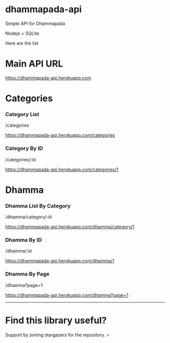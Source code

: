 # dhammapada-api
Simple API for Dhammapada

Nodejs + SQLite 

<p>Here are the list</p>

<h1>Main API URL</h1>
<a href="https://dhammapada-api.herokuapp.com/" target="_blank">https://dhammapada-api.herokuapp.com</a>

<h1>Categories</h1>

<h3>Category List</h3>
<p>/categories</p>
<a href="https://dhammapada-api.herokuapp.com/categories" target="_blank">https://dhammapada-api.herokuapp.com/categories</a>

<h3>Category By ID</h3>
<p>/categories/:id</p>
<a href="https://dhammapada-api.herokuapp.com/categories" target="_blank">https://dhammapada-api.herokuapp.com/categories/1</a>

<h1>Dhamma</h1>

<h3>Dhamma List By Category</h3>
<p>/dhamma/category/:id</p>
<a href="https://dhammapada-api.herokuapp.com/dhamma/category/1" target="_blank">https://dhammapada-api.herokuapp.com/dhamma/category/1</a>

<h3>Dhamma By ID</h3>
<p>/dhamma/:id</p>
<a href="https://dhammapada-api.herokuapp.com/dhamma/1" target="_blank">https://dhammapada-api.herokuapp.com/dhamma/1</a>

<h3>Dhamma By Page</h3>
<p>/dhamma?page=1</p>
<a href="https://dhammapada-api.herokuapp.com/dhamma?page=1" target="_blank">https://dhammapada-api.herokuapp.com/dhamma?page=1</a>

<hr/>

<h1>Find this library useful?</h1>
<p>Support by joining stargazers for the repository. ⭐ </p>


